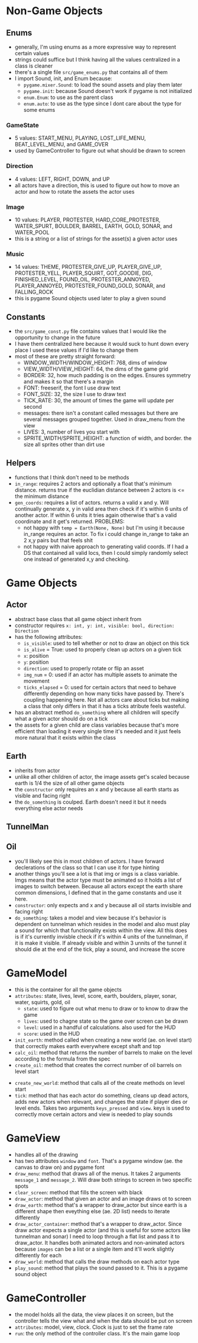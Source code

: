 # Non-Game Objects
## Enums
- generally, I'm using enums as a more expressive way to represent certain values
- strings could suffice but I think having all the values centralized in a class is cleaner
- there's a single file `src/game_enums.py` that contains all of them
- I import Sound, init, and Enum because:
    - `pygame.mixer.Sound`: to load the sound assets and play them later
    - `pygame.init`: because Sound doesn't work if pygame is not initialized
    - `enum.Enum`: to use as the parent class
    - `enum.auto`: to use as the type since I dont care about the type for some enums

### GameState
- 5 values: START_MENU, PLAYING, LOST_LIFE_MENU, BEAT_LEVEL_MENU, and GAME_OVER
- used by GameController to figure out what should be drawn to screen

### Direction
- 4 values: LEFT, RIGHT, DOWN, and UP
- all actors have a direction, this is used to figure out how to move an actor and how to rotate the assets the actor uses

### Image
- 10 values: PLAYER, PROTESTER, HARD_CORE_PROTESTER, WATER_SPURT, BOULDER, BARREL, EARTH, GOLD, SONAR, and WATER_POOL
- this is a string or a list of strings for the asset(s) a given actor uses

### Music
- 14 values: THEME, PROTESTER_GIVE_UP, PLAYER_GIVE_UP, PROTESTER_YELL, PLAYER_SQUIRT, GOT_GOODIE, DIG, FINISHED_LEVEL, FOUND_OIL, PROTESTER_ANNOYED, PLAYER_ANNOYED, PROTESTER_FOUND_GOLD, SONAR, and FALLING_ROCK
- this is pygame Sound objects used later to play a given sound

## Constants
- the `src/game_const.py` file contains values that I would like the opportunity to change in the future
- I have them centralized here because it would suck to hunt down every place I used these values if I'd like to change them
- most of these are pretty straight forward:
    - WINDOW_WIDTH/WINDOW_HEIGHT: 768, dims of window
    - VIEW_WIDTH/VIEW_HEIGHT: 64, the dims of  the game grid
    - BORDER: 32, how much padding is on the edges. Ensures symmetry and makes it so that there's a margin
    - FONT: freeserif, the font I use draw text
    - FONT_SIZE: 32, the size I use to draw text
    - TICK_RATE: 30, the amount of times the game will update per second
    - messages: there isn't a constant called messages but there are several messages grouped together. Used in draw_menu from the view
    - LIVES: 3, number of lives you start with
    - SPRITE_WIDTH/SPRITE_HEIGHT: a function of width, and border. the size all sprites other than dirt use

## Helpers
- functions that I think don't need to be methods
- `in_range`: requires 2 actors and optionally a float that's minimum distance. returns true if the euclidian distance between 2 actors is <= the minimum distance
- `gen_coords`: requires a list of actors. returns a valid x and y. Will continually generate x, y in valid area then check if it's within 6 units of another actor. If within 6 units it tries again otherwise that's a valid coordinate and it get's returned. PROBLEMS:
    - not happy with `temp = Earth(None, None)` but I'm using it because in_range requires an actor. To fix i could change in_range to take an 2 x,y pairs but that feels shit
    - not happy with naive approach to generating valid coords. If I had a DS that contained all valid locs, then I could simply randomly select one instead of generated x,y and checking.

# Game Objects
## Actor
- abstract base class that all game object inherit from
- constructor requires `x: int, y: int, visible: bool, direction: Direction`
- has the following attributes:
    - `is_visible`: used to tell whether or not to draw an object on this tick
    - `is_alive` = True: used to properly clean up actors on a given tick
    - `x`: position
    - `y`: position
    - `direction`: used to properly rotate or flip an asset
    - `img_num` = 0: used if an actor has multiple assets to animate the movement
    - `ticks_elapsed` = 0: used for certain actors that need to behave differently depending on how many ticks have passed by. There's coupling happening here. Not all actors care about ticks but making a class that only differs in that it has a ticks atribute feels wasteful.
- has an abstract method `do_something` where all children will specify what a given actor should do on a tick
- the assets for a given child are class variables because that's more efficient than loading it every single time it's needed and it just feels more natural that it exists within the class

## Earth
- inherits from actor
- unlike all other children of actor, the image assets get's scaled because earth is 1/4 the size of all other game objects
- the `constructor` only requires an x and y because all earth starts as visible and facing right
- the `do_something` is coulped. Earth doesn't need it but it needs everything else actor needs

## TunnelMan
## Oil
- you'll likely see this in most children of actors. I have forward declerations of the class so that I can use it for type hinting
- another things you'll see a lot is that img or imgs is a class variable. Imgs means that the actor type must be animated so it holds a list of images to switch between. Because all actors except the earth share common dimensions, I defined that in the game constants and use it here.
- `constructor`: only expects and x and y because all oil starts invisible and facing right
- `do_something`: takes a model and view because it's behavior is dependent on tunnelman which resides in the model and also must play a sound for which that functionality exists within the view. All this does is if it's currently invisble check if it's within 4 units of the tunnelman, if it is make it visible. If already visible and within 3 unnits of the tunnel it should die at the end of the tick, play a sound, and increase the score

# GameModel
- this is the container for all the game objects
- `attributes`: state, lives, level, score, earth, boulders, player, sonar, water, squirts, gold, oil
    - `state`: used to figure out what menu to draw or to know to draw the game
    - `lives`: used to chagne state so the game over screen can be drawn
    - `level`: used in a handful of calculations. also used for the HUD
    - `score`: used in the HUD
- `init_earth`: method called when creating a new world (ae. on level start) that correctly makes earth everywhere except shaft and top
- `calc_oil`: method that returns the number of barrels to make on the level according to the formula from the spec
- `create_oil`: method that creates the correct number of oil barrels on level start
<!-- ADD HERE -->
- `create_new_world`: method that calls all of the create methods on level start
- `tick`: method that has each actor do something, cleans up dead actors, adds new actors when relevant, and changes the state if player dies or level ends. Takes two arguments `keys_pressed` and `view`. keys is used to correctly move certain actors and view is needed to play sounds

# GameView
- handles all of the drawing
- has two attributes `window` and `font`. That's a pygame window (ae. the canvas to draw on) and pygame font
- `draw_menu`: method that draws all of the menus. It takes 2 arguments `message_1` and `message_2`. Will draw both strings to screen in two specific spots
- `clear_screen`: method that fills the screen with black
- `draw_actor`: method that given an actor and an image draws ot to screen
- `draw_earth`: method that's a wrapper to draw_actor but since earth is a different shape then eveything else (ae. 2D list) needs to iterate differently
- `draw_actor_container`: method that's a wrapper to draw_actor. Since draw actor expects a single actor (and this is useful for some actors like tunnelman and sonar) I need to loop through a flat list and pass it to draw_actor. It handles both animated actors and non-animated actors because `images` can be a list or a single item and it'll work slightly differently for each
- `draw_world`: method that calls the draw methods on each actor type
- `play_sound`: method that plays the sound passed to it. This is a pygame sound object

# GameController
- the model holds all the data, the view places it on screen, but the controller tells the view what and when the data should be put on screen
- `attributes`: model, view, clock. Clock is just to set the frame rate
- `run`: the only method of the controller class. It's the main game loop